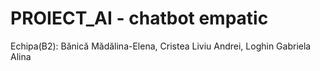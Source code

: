 # PROIECT_AI - chatbot empatic
Echipa(B2): Bănică Mădălina-Elena, Cristea Liviu Andrei, Loghin Gabriela Alina
